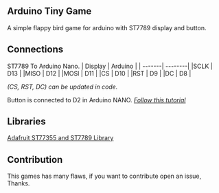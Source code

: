 ## Arduino Tiny Game
A simple flappy bird game for arduino with ST7789 display and button.

## Connections
ST7789 To Arduino Nano.
| Display | Arduino |
| -------| --------|
|SCLK | D13 |
|MISO | D12 | 
|MOSI | D11 | 
|CS | D10 | 
|RST | D9 | 
|DC | D8 |

*(CS, RST, DC) can be updated in code.*

Button is connected to D2 in Arduino NANO. *[Follow this tutorial](https://docs.arduino.cc/built-in-examples/digital/Button)*

## Libraries
[Adafruit ST77355 and ST7789 Library](https://downloads.arduino.cc/libraries/github.com/adafruit/Adafruit_ST7735_and_ST7789_Library-1.10.3.zip)

## Contribution 
This games has many flaws, if you want to contribute open an issue, Thanks.
